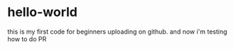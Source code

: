 # hello-world

this is my first code for beginners uploading on github. and now i'm testing how to do PR
